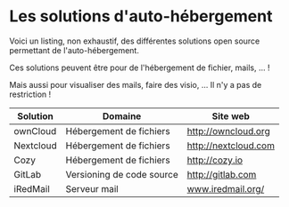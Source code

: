 # Les solutions d'auto-hébergement

Voici un listing, non exhaustif,
des différentes solutions open source permettant de l'auto-hébergement.

Ces solutions peuvent être pour de l'hébergement de fichier, mails, ... ! 

Mais aussi pour visualiser des mails, faire des visio, ...
Il n'y a pas de restriction !

| Solution | Domaine | Site web |
| -- | -- | -- |
| ownCloud | Hébergement de fichiers | http://owncloud.org |
| Nextcloud | Hébergement de fichiers | http://nextcloud.com |
| Cozy | Hébergement de fichiers | http://cozy.io |
| GitLab | Versioning de code source | http://gitlab.com |
| iRedMail | Serveur mail | www.iredmail.org/ |